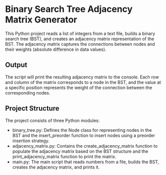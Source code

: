 # Binary Search Tree Adjacency Matrix Generator
This Python project reads a list of integers from a text file, builds a binary search tree (BST), and creates an adjacency matrix representation of the BST. The adjacency matrix captures the connections between nodes and their weights (absolute difference in data values).

## Output
The script will print the resulting adjacency matrix to the console. Each row and column of the matrix corresponds to a node in the BST, and the value at a specific position represents the weight of the connection between the corresponding nodes.

## Project Structure
The project consists of three Python modules:

  -  binary_tree.py: Defines the Node class for representing nodes in the BST and the insert_preorder function to insert nodes using a preorder insertion strategy.
  -  adjacency_matrix.py: Contains the create_adjacency_matrix function to populate the adjacency matrix based on the BST structure and the print_adjacency_matrix function to print the matrix.
  -  main.py: The main script that reads numbers from a file, builds the BST, creates the adjacency matrix, and prints it.

